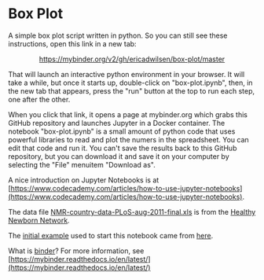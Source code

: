 # Box Plot
A simple box plot script written in python.  So you can still see these instructions, open this link in a new tab: 

<p align="center">  
<a href="https://mybinder.org/v2/gh/ericadwilsen/box-plot/master">https://mybinder.org/v2/gh/ericadwilsen/box-plot/master</a>
</p>

That will launch an interactive python environment in your browser.  It will take a while, but once it starts up, double-click on "box-plot.ipynb", then, in the new tab that appears, press the "run" button at the top to run each step, one after the other.

When you click that link, it opens a page at mybinder.org which grabs this GitHub repository and launches Jupyter in a Docker container.  The notebook "box-plot.ipynb" is a small amount of python code that uses powerful libraries to read and plot the numers in the spreadsheet.  You can edit that code and run it.  You can't save the results back to this GitHub repository, but you can download it and save it on your computer by selecting the "File" menuitem "Download as".

A nice introduction on Jupyter Notebooks is at [https://www.codecademy.com/articles/how-to-use-jupyter-notebooks](https://www.codecademy.com/articles/how-to-use-jupyter-notebooks).

The data file [NMR-country-data-PLoS-aug-2011-final.xls](https://www.healthynewbornnetwork.org/resource/neonatal-mortality-rate-country-data-excel-spreadsheet/) is from the [Healthy Newborn Network](https://www.healthynewbornnetwork.org/).

The [initial example](https://mybinder.org/v2/gh/plotly/plotly.py/doc-prod?filepath=doc%2Fpython/box-plots.md) used to start this notebook came from [here](https://github.com/plotly/plotly.py/tree/d66e7719a639e8080be4c93215e22c17e2e9cc4a).

What is [binder](https://mybinder.org/)? For more information, see [https://mybinder.readthedocs.io/en/latest/](https://mybinder.readthedocs.io/en/latest/)
